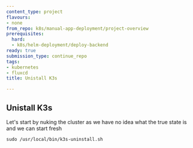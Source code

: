 ```yaml
---
content_type: project
flavours:
- none
from_repo: k8s/manual-app-deployment/project-overview
prerequisites:
  hard:
  - k8s/helm-deployment/deploy-backend
ready: true
submission_type: continue_repo
tags:
- kubernetes
- fluxcd
title: Unistall K3s

---
```



## Unistall K3s

  Let's start by nuking the cluster as we have no idea what the true state is
  and we can start fresh

```
sudo /usr/local/bin/k3s-uninstall.sh
```